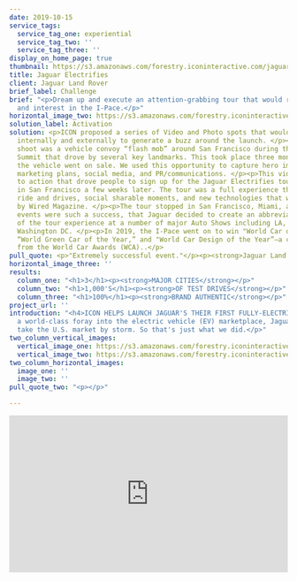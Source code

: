 ```yaml
---
date: 2019-10-15
service_tags:
  service_tag_one: experiential
  service_tag_two: ''
  service_tag_three: ''
display_on_home_page: true
thumbnail: https://s3.amazonaws.com/forestry.iconinteractive.com/jaguar1.jpg
title: Jaguar Electrifies
client: Jaguar Land Rover
brief_label: Challenge
brief: "<p>Dream up and execute an attention-grabbing tour that would raise awareness
  and interest in the I-Pace.</p>"
horizontal_image_two: https://s3.amazonaws.com/forestry.iconinteractive.com/jaguar4.jpg
solution_label: Activation
solution: <p>ICON proposed a series of Video and Photo spots that would be used both
  internally and externally to generate a buzz around the launch. </p><p>The first
  shoot was a vehicle convoy “flash mob” around San Francisco during the Global Climate
  Summit that drove by several key landmarks. This took place three months before
  the vehicle went on sale. We used this opportunity to capture hero images for their
  marketing plans, social media, and PR/communications. </p><p>This video had a call
  to action that drove people to sign up for the Jaguar Electrifies tour that started
  in San Francisco a few weeks later. The tour was a full experience that featured
  ride and drives, social sharable moments, and new technologies that were showcased
  by Wired Magazine. </p><p>The tour stopped in San Francisco, Miami, and Los Angeles.</p><p>The
  events were such a success, that Jaguar decided to create an abbreviated version
  of the tour experience at a number of major Auto Shows including LA, Chicago, and
  Washington DC. </p><p>In 2019, the I-Pace went on to win "World Car of the Year,”
  “World Green Car of the Year,” and "World Car Design of the Year”—a clean sweep
  from the World Car Awards (WCA)..</p>
pull_quote: <p>"Extremely successful event."</p><p><strong>Jaguar Land Rover</strong></p>
horizontal_image_three: ''
results:
  column_one: "<h1>3</h1><p><strong>MAJOR CITIES</strong></p>"
  column_two: "<h1>1,000'S</h1><p><strong>OF TEST DRIVES</strong></p>"
  column_three: "<h1>100%</h1><p><strong>BRAND AUTHENTIC</strong></p>"
project_url: ''
introduction: "<h4>ICON HELPS LAUNCH JAGUAR'S THEIR FIRST FULLY-ELECTRIC VEHICLE</h4><p></p><p>With
  a world-class foray into the electric vehicle (EV) marketplace, Jaguar wanted to
  take the U.S. market by storm. So that's just what we did.</p>"
two_column_vertical_images:
  vertical_image_one: https://s3.amazonaws.com/forestry.iconinteractive.com/jaguar2.jpg
  vertical_image_two: https://s3.amazonaws.com/forestry.iconinteractive.com/jaguar3.jpg
two_column_horizontal_images:
  image_one: ''
  image_two: ''
pull_quote_two: "<p></p>"

---
```

<div style="padding:56.25% 0 0 0;position:relative;"><iframe src="https://player.vimeo.com/video/367782756?title=0&byline=0&portrait=0" style="position:absolute;top:0;left:0;width:100%;height:100%;" frameborder="0" allow="autoplay; fullscreen" allowfullscreen></iframe></div><script src="https://player.vimeo.com/api/player.js"></script>